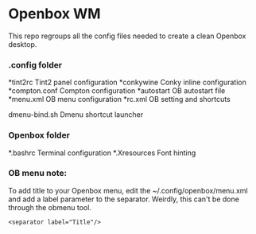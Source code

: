 # Openbox WM
This repo regroups all the config files needed to create a clean Openbox desktop. 

### .config folder
*tint2rc			Tint2 panel configuration
*conkywine		Conky inline configuration
*compton.conf	Compton configuration
*autostart 		OB autostart file
*menu.xml		OB menu configuration
*rc.xml			OB setting and shortcuts

dmenu-bind.sh	Dmenu shortcut launcher

### Openbox folder
*.bashrc			Terminal configuration
*.Xresources		Font hinting


### OB menu note:
To add title to your Openbox menu, edit the ~/.config/openbox/menu.xml and add a label parameter to the separator. Weirdly, this can't be done through the obmenu tool.

    <separator label="Title"/>
